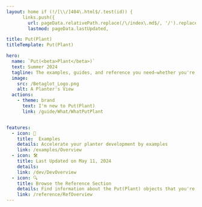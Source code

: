 ```yaml
---
layout: home if (!/[\\/]404\.html$/.test(id)) {
      links.push({
        url: pageData.relativePath.replace(/\/index\.md$/, '/').replace(/\.md$/, '.html'),
        lastmod: pageData.lastUpdated,

title: Put(Plant)
titleTemplate: Put(Plant)

hero: 
  name: `Put(<beta>Plant</beta>)`
  text: Summer 2024
  tagline: The examples, guides, and reference you need—whether you're planting in the mountains of British Columbia, the wetlands of the Canadian Shield, or anywhere in between. Take advantage of these resources to develop your ability to plant faster and with higher quality.
  image:
    src: /Betaglot_Logo.png
    alt: A Planter's View
  actions:
    - theme: brand
      text: I'm new to Put(Plant)
      link: /guide/What/WhatPutPlant


features:
  - icon: 🔷
    title:  Examples
    details: Accelerate your planter development by examples
    link: /examples/Overview
  - icon: 🛠️
    title: Last Updated on May 11, 2024
    details: 
    link: /dev/DevOverview
  - icon: 🔍
    title: Browse the Reference Section
    details: Find information about the Put(Plant) objects that you're using
    link: /reference/RefOverview
---
```

